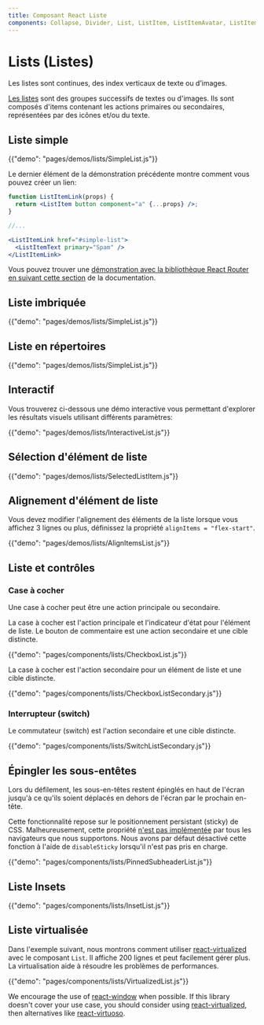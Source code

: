```yaml
---
title: Composant React Liste
components: Collapse, Divider, List, ListItem, ListItemAvatar, ListItemIcon, ListItemSecondaryAction, ListItemText, ListSubheader
---
```


# Lists (Listes)

<p class="description">Les listes sont continues, des index verticaux de texte ou d’images.</p>

[Les listes](https://material.io/design/components/lists.html) sont des groupes successifs de textes ou d'images. Ils sont composés d'items contenant les actions primaires ou secondaires, représentées par des icônes et/ou du texte.

## Liste simple

{{"demo": "pages/demos/lists/SimpleList.js"}}

Le dernier élément de la démonstration précédente montre comment vous pouvez créer un lien:

```jsx
function ListItemLink(props) {
  return <ListItem button component="a" {...props} />;
}

//...

<ListItemLink href="#simple-list">
  <ListItemText primary="Spam" />
</ListItemLink>
```

Vous pouvez trouver une [démonstration avec la bibliothèque React Router en suivant cette section](/guides/composition/#react-router) de la documentation.

## Liste imbriquée

{{"demo": "pages/demos/lists/SimpleList.js"}}

## Liste en répertoires

{{"demo": "pages/demos/lists/SimpleList.js"}}

## Interactif

Vous trouverez ci-dessous une démo interactive vous permettant d'explorer les résultats visuels utilisant différents paramètres:

{{"demo": "pages/demos/lists/InteractiveList.js"}}

## Sélection d'élément de liste

{{"demo": "pages/demos/lists/SelectedListItem.js"}}

## Alignement d'élément de liste

Vous devez modifier l'alignement des éléments de la liste lorsque vous affichez 3 lignes ou plus, définissez la propriété `alignItems = "flex-start"`.

{{"demo": "pages/demos/lists/AlignItemsList.js"}}

## Liste et contrôles

### Case à cocher

Une case à cocher peut être une action principale ou secondaire.

La case à cocher est l'action principale et l'indicateur d'état pour l'élément de liste. Le bouton de commentaire est une action secondaire et une cible distincte.

{{"demo": "pages/components/lists/CheckboxList.js"}}

La case à cocher est l'action secondaire pour un élément de liste et une cible distincte.

{{"demo": "pages/components/lists/CheckboxListSecondary.js"}}

### Interrupteur (switch)

Le commutateur (switch) est l'action secondaire et une cible distincte.

{{"demo": "pages/components/lists/SwitchListSecondary.js"}}

## Épingler les sous-entêtes

Lors du défilement, les sous-en-têtes restent épinglés en haut de l'écran jusqu'à ce qu'ils soient déplacés en dehors de l'écran par le prochain en-tête.

Cette fonctionnalité repose sur le positionnement persistant (sticky) de CSS. Malheureusement, cette propriété [n'est pas implémentée](https://caniuse.com/#search=sticky) par tous les navigateurs que nous supportons. Nous avons par défaut désactivé cette fonction à l'aide de `disableSticky` lorsqu'il n'est pas pris en charge.

{{"demo": "pages/components/lists/PinnedSubheaderList.js"}}

## Liste Insets

{{"demo": "pages/components/lists/InsetList.js"}}

## Liste virtualisée

Dans l'exemple suivant, nous montrons comment utiliser [react-virtualized](https://github.com/bvaughn/react-window) avec le composant `List`. Il affiche 200 lignes et peut facilement gérer plus. La virtualisation aide à résoudre les problèmes de performances.

{{"demo": "pages/components/lists/VirtualizedList.js"}}

We encourage the use of [react-window](https://github.com/bvaughn/react-window) when possible. If this library doesn't cover your use case, you should consider using [react-virtualized](https://github.com/bvaughn/react-virtualized), then alternatives like [react-virtuoso](https://github.com/petyosi/react-virtuoso).